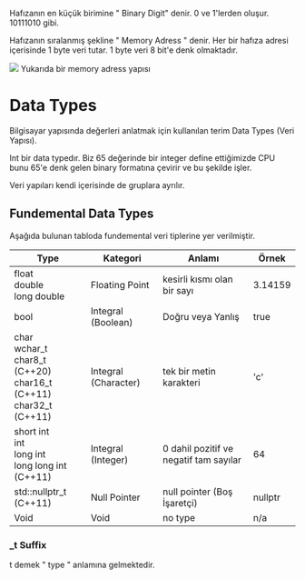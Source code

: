 Hafızanın en küçük birimine " Binary Digit" denir. 0 ve 1'lerden oluşur. 10111010 gibi.

Hafızanın sıralanmış şekline " Memory Adress " denir. Her bir hafıza adresi içerisinde 1 byte veri tutar. 1 byte veri 8 bit'e denk olmaktadır.


![](https://www.learncpp.com/images/CppTutorial/Section2/MemoryAddresses.png?ezimgfmt=rs:188x180/rscb2/ngcb2/notWebP)
Yukarıda bir memory adress yapısı

# Data Types

Bilgisayar yapısında değerleri anlatmak için kullanılan terim Data Types (Veri Yapısı).

Int bir data typedır. Biz 65 değerinde bir integer define ettiğimizde CPU bunu 65'e denk gelen binary formatına çevirir ve bu şekilde işler.

Veri yapıları kendi içerisinde de gruplara ayrılır.

## Fundemental Data Types

Aşağıda bulunan tabloda fundemental veri tiplerine yer verilmiştir.

| Type                                                                               | Kategori             | Anlamı                                 | Örnek   |
| ---------------------------------------------------------------------------------- | -------------------- | -------------------------------------- | ------- |
| float<br>double<br>long double                                                     | Floating Point       | kesirli kısmı olan bir sayı            | 3.14159 |
| bool                                                                               | Integral (Boolean)   | Doğru veya Yanlış                      | true    |
| char  <br>wchar_t  <br>char8_t (C++20)  <br>char16_t (C++11)  <br>char32_t (C++11) | Integral (Character) | tek bir metin karakteri                | 'c'     |
| short int  <br>int  <br>long int  <br>long long int (C++11)                        | Integral (Integer)   | 0 dahil pozitif ve negatif tam sayılar | 64      |
| std::nullptr_t (C++11)                                                             | Null Pointer         | null pointer (Boş İşaretçi)            | nullptr |
| Void                                                                               | Void                 | no type                                | n/a     |

### \_t Suffix
t demek " type " anlamına gelmektedir.
